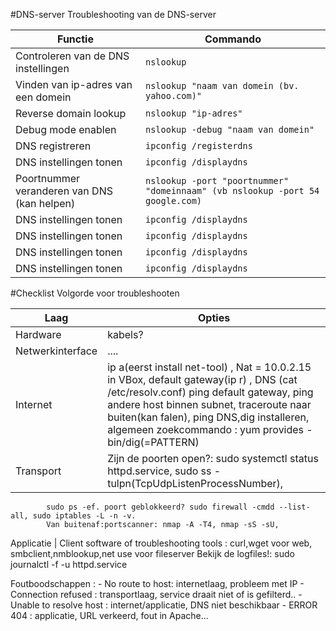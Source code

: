 #DNS-server
Troubleshooting van de DNS-server
 
 Functie| Commando
 ----------| -------------------
 Controleren van de DNS instellingen | ```nslookup```
 Vinden van ip-adres van een domein | ```nslookup "naam van domein (bv. yahoo.com)"```
 Reverse domain lookup | ```nslookup "ip-adres"```
 Debug mode enablen | ```nslookup -debug "naam van domein"```
 DNS registreren | ```ipconfig /registerdns```
 DNS instellingen tonen | ```ipconfig /displaydns```
 Poortnummer veranderen van DNS (kan helpen) | ```nslookup -port "poortnummer" "domeinnaam" (vb nslookup -port 54 google.com)```
 DNS instellingen tonen | ```ipconfig /displaydns```
  DNS instellingen tonen | ```ipconfig /displaydns```
   DNS instellingen tonen | ```ipconfig /displaydns```
    DNS instellingen tonen | ```ipconfig /displaydns```
 
 
 
 
 
 
 
 
 
 
#Checklist
Volgorde voor troubleshooten

Laag | Opties
-----------|----------
Hardware | kabels?
Netwerkinterface | ....
Internet | ip a(eerst install net-tool) , Nat = 10.0.2.15 in VBox, default gateway(ip r) , DNS (cat /etc/resolv.conf) ping default gateway, ping andere host binnen subnet, traceroute naar buiten(kan falen), ping DNS,dig installeren, algemeen zoekcommando : yum provides -bin/dig(=PATTERN)
Transport | Zijn de poorten open?: sudo systemctl status httpd.service, sudo ss -tulpn(TcpUdpListenProcessNumber), 
            sudo ps -ef. poort geblokkeerd? sudo firewall -cmdd --list-all, sudo iptables -L -n -v.
            Van buitenaf:portscanner: nmap -A -T4, nmap -sS -sU, 
Applicatie | Client software of troubleshooting tools : curl,wget voor web, smbclient,nmblookup,net use voor fileserver
             Bekijk de logfiles!: sudo journalctl -f -u httpd.service
             
             
             
           
Foutboodschappen : - No route to host: internetlaag, probleem met IP
                   - Connection refused : transportlaag, service draait niet of is gefilterd..
                   - Unable to resolve host : internet/applicatie, DNS niet beschikbaar
                   - ERROR 404 : applicatie, URL verkeerd, fout in Apache...

    
    


